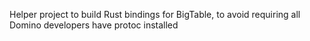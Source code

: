 Helper project to build Rust bindings for BigTable, to avoid requiring all
Domino developers have protoc installed
